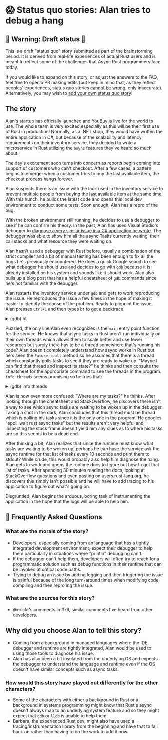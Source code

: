 # 😱 Status quo stories: Alan tries to debug a hang

## 🚧 Warning: Draft status 🚧

This is a draft "status quo" story submitted as part of the brainstorming period. It is derived from real-life experiences of actual Rust users and is meant to reflect some of the challenges that Async Rust programmers face today. 

If you would like to expand on this story, or adjust the answers to the FAQ, feel free to open a PR making edits (but keep in mind that, as they reflect peoples' experiences, status quo stories [cannot be wrong], only inaccurate). Alternatively, you may wish to [add your own status quo story][htvsq]!

## The story

Alan's startup has officially launched and YouBuy is live for the world to use.
The whole team is very excited especially as this will be their first use of Rust in production! 
Normally, as a .NET shop, they would have written the entire application in C#, but because of the scalability and latency requirements on their inventory service, they decided to write a microservice in Rust utilizing the `async` features they've heard so much about.

The day's excitement soon turns into concern as reports begin coming into support of customers who can't checkout.
After a few cases, a pattern begins to emerge: when a customer tries to buy the last available item, the checkout process hangs forever.

Alan suspects there is an issue with the lock used in the inventory service to prevent multiple people from buying the last available item at the same time.
With this hunch, he builds the latest code and opens this local dev environment to conduct some tests.
Soon enough, Alan has a repro of the bug.

With the broken environment still running, he decides to use a debugger to see if he can confirm his theory.
In the past, Alan has used Visual Studio's debugger to [diagnose a very similar issue in a C# application he wrote](https://devblogs.microsoft.com/visualstudio/how-do-i-debug-async-code-in-visual-studio/#is-there-a-way-to-better-visualize-tasks-and-async-code-flow).
The debugger was able to show him all the async Tasks currently waiting, their call stacks and what resource they were waiting on.

Alan hasn't used a debugger with Rust before, usually a combination of the strict compiler and a bit of manual testing has been enough to fix all the bugs he's previously encountered.
He does a quick Google search to see what debugger he should use and decides to go with `gdb` because it is already installed on his system and sounds like it should work.
Alan also pulls up a blog post that has a helpful cheatsheet of `gdb` commands since he's not familiar with the debugger.

Alan restarts the inventory service under `gdb` and gets to work reproducing the issue.
He reproduces the issue a few times in the hope of making it easier to identify the cause of the problem.
Ready to pinpoint the issue, Alan presses `Ctrl+C` and then types `bt` to get a backtrace:

<details><summary>(gdb) bt</summary>

```ignore
(gdb) bt
#0  0x00007ffff7d5e58a in epoll_wait (epfd=3, events=0x555555711340, maxevents=1024, timeout=49152)
    at ../sysdeps/unix/sysv/linux/epoll_wait.c:30
#1  0x000055555564cf7d in mio::sys::unix::selector::epoll::Selector::select (self=0x7fffffffd008, events=0x7fffffffba40, 
    timeout=...) at /home/alan/.cargo/registry/src/github.com-1ecc6299db9ec823/mio-0.7.11/src/sys/unix/selector/epoll.rs:68
#2  0x000055555564a82f in mio::poll::Poll::poll (self=0x7fffffffd008, events=0x7fffffffba40, timeout=...)
    at /home/alan/.cargo/registry/src/github.com-1ecc6299db9ec823/mio-0.7.11/src/poll.rs:314
#3  0x000055555559ad96 in tokio::io::driver::Driver::turn (self=0x7fffffffce28, max_wait=...)
    at /home/alan/.cargo/registry/src/github.com-1ecc6299db9ec823/tokio-1.4.0/src/io/driver/mod.rs:162
#4  0x000055555559b8da in <tokio::io::driver::Driver as tokio::park::Park>::park_timeout (self=0x7fffffffce28, duration=...)
    at /home/alan/.cargo/registry/src/github.com-1ecc6299db9ec823/tokio-1.4.0/src/io/driver/mod.rs:238
#5  0x00005555555e9909 in <tokio::signal::unix::driver::Driver as tokio::park::Park>::park_timeout (self=0x7fffffffce28, 
    duration=...) at /home/alan/.cargo/registry/src/github.com-1ecc6299db9ec823/tokio-1.4.0/src/signal/unix/driver.rs:156
#6  0x00005555555a9229 in <tokio::process::imp::driver::Driver as tokio::park::Park>::park_timeout (self=0x7fffffffce28, 
    duration=...) at /home/alan/.cargo/registry/src/github.com-1ecc6299db9ec823/tokio-1.4.0/src/process/unix/driver.rs:84
#7  0x00005555555a898d in <tokio::park::either::Either<A,B> as tokio::park::Park>::park_timeout (self=0x7fffffffce20, 
    duration=...) at /home/alan/.cargo/registry/src/github.com-1ecc6299db9ec823/tokio-1.4.0/src/park/either.rs:37
#8  0x00005555555ce0b8 in tokio::time::driver::Driver<P>::park_internal (self=0x7fffffffcdf8, limit=...)
    at /home/alan/.cargo/registry/src/github.com-1ecc6299db9ec823/tokio-1.4.0/src/time/driver/mod.rs:226
#9  0x00005555555cee60 in <tokio::time::driver::Driver<P> as tokio::park::Park>::park (self=0x7fffffffcdf8)
    at /home/alan/.cargo/registry/src/github.com-1ecc6299db9ec823/tokio-1.4.0/src/time/driver/mod.rs:398
#10 0x00005555555a87bb in <tokio::park::either::Either<A,B> as tokio::park::Park>::park (self=0x7fffffffcdf0)
    at /home/alan/.cargo/registry/src/github.com-1ecc6299db9ec823/tokio-1.4.0/src/park/either.rs:30
#11 0x000055555559ce47 in <tokio::runtime::driver::Driver as tokio::park::Park>::park (self=0x7fffffffcdf0)
    at /home/alan/.cargo/registry/src/github.com-1ecc6299db9ec823/tokio-1.4.0/src/runtime/driver.rs:198
#12 0x000055555557a2f7 in tokio::runtime::basic_scheduler::Inner<P>::block_on::{{closure}} (scheduler=0x7fffffffcdb8, 
    context=0x7fffffffcaf0)
    at /home/alan/.cargo/registry/src/github.com-1ecc6299db9ec823/tokio-1.4.0/src/runtime/basic_scheduler.rs:224
#13 0x000055555557b1b4 in tokio::runtime::basic_scheduler::enter::{{closure}} ()
    at /home/alan/.cargo/registry/src/github.com-1ecc6299db9ec823/tokio-1.4.0/src/runtime/basic_scheduler.rs:279
#14 0x000055555558174a in tokio::macros::scoped_tls::ScopedKey<T>::set (
    self=0x555555701af8 <tokio::runtime::basic_scheduler::CURRENT>, t=0x7fffffffcaf0, f=...)
    at /home/alan/.cargo/registry/src/github.com-1ecc6299db9ec823/tokio-1.4.0/src/macros/scoped_tls.rs:61
#15 0x000055555557b0b6 in tokio::runtime::basic_scheduler::enter (scheduler=0x7fffffffcdb8, f=...)
    at /home/alan/.cargo/registry/src/github.com-1ecc6299db9ec823/tokio-1.4.0/src/runtime/basic_scheduler.rs:279
#16 0x0000555555579d3b in tokio::runtime::basic_scheduler::Inner<P>::block_on (self=0x7fffffffcdb8, future=...)
    at /home/alan/.cargo/registry/src/github.com-1ecc6299db9ec823/tokio-1.4.0/src/runtime/basic_scheduler.rs:185
#17 0x000055555557a755 in tokio::runtime::basic_scheduler::InnerGuard<P>::block_on (self=0x7fffffffcdb8, future=...)
    at /home/alan/.cargo/registry/src/github.com-1ecc6299db9ec823/tokio-1.4.0/src/runtime/basic_scheduler.rs:425
#18 0x000055555557aa9c in tokio::runtime::basic_scheduler::BasicScheduler<P>::block_on (self=0x7fffffffd300, future=...)
    at /home/alan/.cargo/registry/src/github.com-1ecc6299db9ec823/tokio-1.4.0/src/runtime/basic_scheduler.rs:145
#19 0x0000555555582094 in tokio::runtime::Runtime::block_on (self=0x7fffffffd2f8, future=...)
    at /home/alan/.cargo/registry/src/github.com-1ecc6299db9ec823/tokio-1.4.0/src/runtime/mod.rs:450
#20 0x000055555557c22f in inventory_service::main () at /home/alan/code/inventory_service/src/main.rs:4
```

</details>

Puzzled, the only line Alan even recognizes is the `main` entry point function for the service.
He knows that async tasks in Rust aren't run individually on their own threads which allows them to scale better and use fewer resources but surely there has to be a thread somewhere that's running his code?
Alan doesn't completely understand how async works in Rust but he's seen the `Future::poll` method so he assumes that there is a thread which constantly polls tasks to see if they are ready to wake up.
"Maybe I can find that thread and inspect its state?" he thinks and then consults the cheatsheet for the appropriate command to see the threads in the program.
`info threads` seems promising so he tries that:

<details><summary>(gdb) info threads</summary>

```ignore
(gdb) info threads
  Id   Target Id                                          Frame 
* 1    Thread 0x7ffff7c3b5c0 (LWP 1048) "inventory_servi" 0x00007ffff7d5e58a in epoll_wait (epfd=3, events=0x555555711340, 
    maxevents=1024, timeout=49152) at ../sysdeps/unix/sysv/linux/epoll_wait.c:30
```

</details>

Alan is now even more confused: "Where are my tasks?" he thinks.
After looking through the cheatsheet and StackOverflow, he discovers there isn't a way to see which async tasks are waiting to be woken up in the debugger.
Taking a shot in the dark, Alan concludes that this thread must be thread which is polling his tasks since it is the only one in the program.
He googles "epoll_wait rust async tasks" but the results aren't very helpful and inspecting the stack frame doesn't yield him any clues as to where his tasks are so this seems to be a dead end.

After thinking a bit, Alan realizes that since the runtime must know what tasks are waiting to be woken up, perhaps he can have the service ask the async runtime for that list of tasks every 10 seconds and print them to stdout? 
While crude, this would probably also help him diagnose the hang.
Alan gets to work and opens the runtime docs to figure out how to get that list of tasks.
After spending 30 minutes reading the docs, looking at StackOverflow questions and even posting on users.rust-lang.org, he discovers this simply isn't possible and he will have to add tracing to his application to figure out what's going on.

Disgruntled, Alan begins the arduous, boring task of instrumenting the application in the hope that the logs will be able to help him.

## 🤔 Frequently Asked Questions


### **What are the morals of the story?**
* Developers, especially coming from an language that has a tightly integrated development environment, expect their debugger to help them particularly in situations where "println" debugging can't.
* If the debugger can't help them, developers will often try to reach for a programmatic solution such as debug functions in their runtime that can be invoked at critical code paths.
* Trying to debug an issue by adding logging and then triggering the issue is painful because of the long turn-around times when modifying code, compiling and then repro'ing the issue.

### **What are the sources for this story?**
* @erickt's comments in #76, similar comments I've heard from other developers.

## **Why did you choose Alan to tell this story?**
* Coming from a background in managed languages where the IDE, debugger and runtime are tightly integrated, Alan would be used to using those tools to diagnose his issue.
* Alan has also been a bit insulated from the underlying OS and expects the debugger to understand the language and runtime even if the OS doesn't have similar concepts such as async tasks.

### **How would this story have played out differently for the other characters?**
* Some of the characters with either a background in Rust or a background in systems programming might know that Rust's async doesn't always map to an underlying system feature and so they might expect that `gdb` or `lldb` is unable to help them.
* Barbara, the experienced Rust dev, might also have used a tracing/instrumentation library from the beginning and have that to fall back on rather than having to do the work to add it now.

[character]: ../characters.md
[status quo stories]: ./status_quo.md
[Alan]: ../characters/alan.md
[Grace]: ../characters/grace.md
[Niklaus]: ../characters/niklaus.md
[Barbara]: ../characters/barbara.md
[htvsq]: ../how_to_vision/status_quo.md
[cannot be wrong]: ../how_to_vision/comment.md#comment-to-understand-or-improve-not-to-negate-or-dissuade
